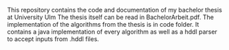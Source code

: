This repository contains the code and documentation of my bachelor thesis at University Ulm 
The thesis itself can be read in BachelorArbeit.pdf.
The implementation of the algorithms from the thesis is in code folder.
It contains a java implementation of every algorithm as well as a hddl parser to accept inputs from .hddl files.
